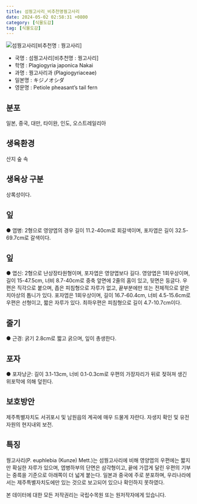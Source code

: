 ```yaml
---
title: 섬꿩고사리_비추천명꿩고사리
date: 2024-05-02 02:58:31 +0800
category: [식물도감]
tag: [식물도감]
---
```




![섬꿩고사리[비추천명 : 꿩고사리]](/fileUpload/plants/basic/Plagiogyriaceae/Plagiogyria/3260/1_th2.JPG)
- 국명 : 섬꿩고사리[비추천명 : 꿩고사리]
- 학명 : Plagiogyria japonica Nakai
- 과명 : 꿩고사리과 (Plagiogyriaceae)
- 일본명 : キジノオシダ
- 영문명 : Petiole pheasant’s tail fern


## 분포
일본, 중국, 대만, 타이완, 인도, 오스트레일리아
## 생육환경
산지 숲 속
## 생육상 구분
상록성이다. 
## 잎
● 엽병: 2형으로 영양엽의 경우 길이 11.2-40cm로 회갈색이며, 포자엽은 길이 32.5-69.7cm로 갈색이다.
## 잎
● 엽신: 2형으로 난상장타원형이며, 포자엽은 영양엽보다 길다. 영양엽은 1회우상이며, 길이 15-47.5cm, 너비 8.7-40cm로 중축 앞면에 2줄의 홈이 있고, 뒷면은 둥글다. 우편은 직각으로 붙으며, 좁은 피침형으로 자루가 없고, 끝부분에만 또는 전체적으로 얕은 치아상의 톱니가 있다. 포자엽은 1회우상이며, 길이 16.7-60.4cm, 너비 4.5-15.6cm로 우편은 선형이고, 짧은 자루가 있다. 최하우편은 피침형으로 길이 4.7-10.7cm이다.
## 줄기
● 근경: 굵기 2.8cm로 짧고 굵으며, 잎이 총생한다. 
## 포자
● 포자낭군: 길이 3.1-13cm, 너비 0.1-0.3cm로 우편의 가장자리가 뒤로 젖혀져 생긴 위포막에 의해 덮힌다.
## 보호방안
제주특별자치도 서귀포시 및 남원읍의 계곡에 매우 드물게 자란다. 자생지 확인 및 유전자원의 현지내외 보전.
## 특징
꿩고사리(P. euphlebia (Kunze) Mett.)는 섬꿩고사리에 비해 영양엽의 우편에는 짧지만 확실한 자루가 있으며, 엽병하부의 단면은 삼각형이고, 끝에 가깝게 달린 우편의 기부는 중륵을 기준으로 아래쪽이 더 넓게 붙는다. 일본과 중국에 주로 분포하며, 우리나라에서는 제주특별자치도에만 있는 것으로 보고되어 있으나 확인하지 못하였다.






본 데이터에 대한 모든 저작권리는 국립수목원 또는 원저작자에게 있습니다.
